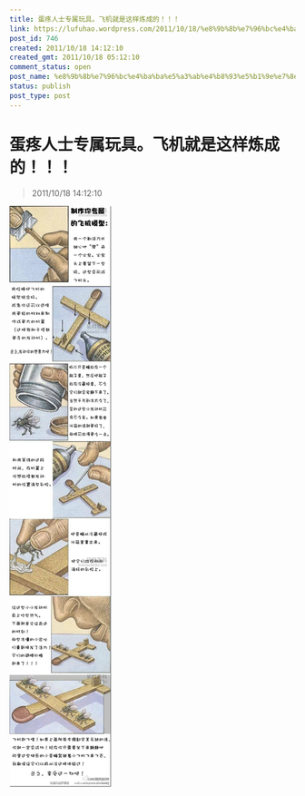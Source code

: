 ```yaml
---
title: 蛋疼人士专属玩具。飞机就是这样炼成的！！！
link: https://lufuhao.wordpress.com/2011/10/18/%e8%9b%8b%e7%96%bc%e4%ba%ba%e5%a3%ab%e4%b8%93%e5%b1%9e%e7%8e%a9%e5%85%b7%e3%80%82%e9%a3%9e%e6%9c%ba%e5%b0%b1%e6%98%af%e8%bf%99%e6%a0%b7%e7%82%bc%e6%88%90%e7%9a%84%ef%bc%81%ef%bc%81%ef%bc%81/
post_id: 746
created: 2011/10/18 14:12:10
created_gmt: 2011/10/18 05:12:10
comment_status: open
post_name: %e8%9b%8b%e7%96%bc%e4%ba%ba%e5%a3%ab%e4%b8%93%e5%b1%9e%e7%8e%a9%e5%85%b7%e3%80%82%e9%a3%9e%e6%9c%ba%e5%b0%b1%e6%98%af%e8%bf%99%e6%a0%b7%e7%82%bc%e6%88%90%e7%9a%84%ef%bc%81%ef%bc%81%ef%bc%81
status: publish
post_type: post
---
```


# 蛋疼人士专属玩具。飞机就是这样炼成的！！！

> 2011/10/18 14:12:10



![20111018-141210-0001](/assets/images/20111018-141210-0001.jpg)
